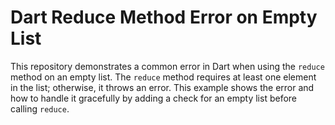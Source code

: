 # Dart Reduce Method Error on Empty List

This repository demonstrates a common error in Dart when using the `reduce` method on an empty list. The `reduce` method requires at least one element in the list; otherwise, it throws an error.  This example shows the error and how to handle it gracefully by adding a check for an empty list before calling `reduce`. 